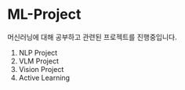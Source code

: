 # ML-Project
머신러닝에 대해 공부하고 관련된 프로젝트를 진행중입니다.

1. NLP Project
2. VLM Project
3. Vision Project
4. Active Learning

